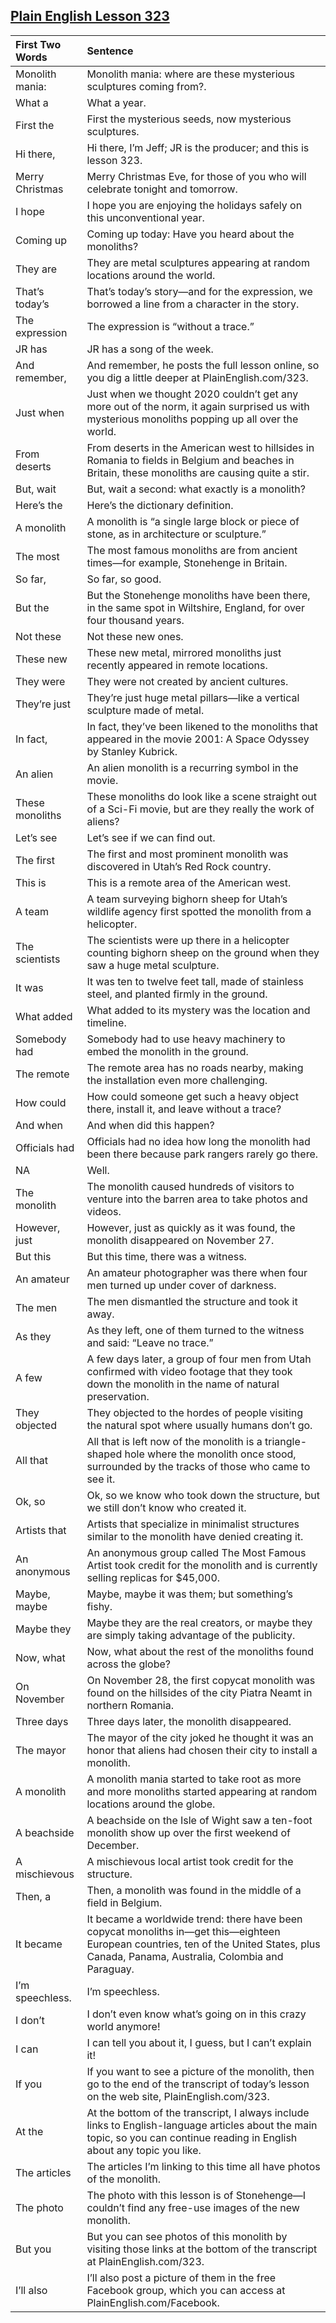 ## [Plain English Lesson 323](https://PlainEnglish.com/number/323/) 
 
|First Two Words |Sentence                                                                                                                                                                                 | 
|:---------------|:----------------------------------------------------------------------------------------------------------------------------------------------------------------------------------------| 
|Monolith mania: |Monolith mania: where are these mysterious sculptures coming from?.                                                                                                                      | 
|What a          |What a year.                                                                                                                                                                             | 
|First the       |First the mysterious seeds, now mysterious sculptures.                                                                                                                                   | 
|Hi there,       |Hi there, I’m Jeff; JR is the producer; and this is lesson 323.                                                                                                                          | 
|Merry Christmas |Merry Christmas Eve, for those of you who will celebrate tonight and tomorrow.                                                                                                           | 
|I hope          |I hope you are enjoying the holidays safely on this unconventional year.                                                                                                                 | 
|Coming up       |Coming up today: Have you heard about the monoliths?                                                                                                                                     | 
|They are        |They are metal sculptures appearing at random locations around the world.                                                                                                                | 
|That’s today’s  |That’s today’s story—and for the expression, we borrowed a line from a character in the story.                                                                                           | 
|The expression  |The expression is “without a trace.”                                                                                                                                                     | 
|JR has          |JR has a song of the week.                                                                                                                                                               | 
|And remember,   |And remember, he posts the full lesson online, so you dig a little deeper at PlainEnglish.com/323.                                                                                       | 
|Just when       |Just when we thought 2020 couldn’t get any more out of the norm, it again surprised us with mysterious monoliths popping up all over the world.                                          | 
|From deserts    |From deserts in the American west to hillsides in Romania to fields in Belgium and beaches in Britain, these monoliths are causing quite a stir.                                         | 
|But, wait       |But, wait a second: what exactly is a monolith?                                                                                                                                          | 
|Here’s the      |Here’s the dictionary definition.                                                                                                                                                        | 
|A monolith      |A monolith is “a single large block or piece of stone, as in architecture or sculpture.”                                                                                                 | 
|The most        |The most famous monoliths are from ancient times—for example, Stonehenge in Britain.                                                                                                     | 
|So far,         |So far, so good.                                                                                                                                                                         | 
|But the         |But the Stonehenge monoliths have been there, in the same spot in Wiltshire, England, for over four thousand years.                                                                      | 
|Not these       |Not these new ones.                                                                                                                                                                      | 
|These new       |These new metal, mirrored monoliths just recently appeared in remote locations.                                                                                                          | 
|They were       |They were not created by ancient cultures.                                                                                                                                               | 
|They’re just    |They’re just huge metal pillars—like a vertical sculpture made of metal.                                                                                                                 | 
|In fact,        |In fact, they’ve been likened to the monoliths that appeared in the movie 2001: A Space Odyssey by Stanley Kubrick.                                                                      | 
|An alien        |An alien monolith is a recurring symbol in the movie.                                                                                                                                    | 
|These monoliths |These monoliths do look like a scene straight out of a Sci-Fi movie, but are they really the work of aliens?                                                                             | 
|Let’s see       |Let’s see if we can find out.                                                                                                                                                            | 
|The first       |The first and most prominent monolith was discovered in Utah’s Red Rock country.                                                                                                         | 
|This is         |This is a remote area of the American west.                                                                                                                                              | 
|A team          |A team surveying bighorn sheep for Utah’s wildlife agency first spotted the monolith from a helicopter.                                                                                  | 
|The scientists  |The scientists were up there in a helicopter counting bighorn sheep on the ground when they saw a huge metal sculpture.                                                                  | 
|It was          |It was ten to twelve feet tall, made of stainless steel, and planted firmly in the ground.                                                                                               | 
|What added      |What added to its mystery was the location and timeline.                                                                                                                                 | 
|Somebody had    |Somebody had to use heavy machinery to embed the monolith in the ground.                                                                                                                 | 
|The remote      |The remote area has no roads nearby, making the installation even more challenging.                                                                                                      | 
|How could       |How could someone get such a heavy object there, install it, and leave without a trace?                                                                                                  | 
|And when        |And when did this happen?                                                                                                                                                                | 
|Officials had   |Officials had no idea how long the monolith had been there because park rangers rarely go there.                                                                                         | 
|NA              |Well.                                                                                                                                                                                    | 
|The monolith    |The monolith caused hundreds of visitors to venture into the barren area to take photos and videos.                                                                                      | 
|However, just   |However, just as quickly as it was found, the monolith disappeared on November 27.                                                                                                       | 
|But this        |But this time, there was a witness.                                                                                                                                                      | 
|An amateur      |An amateur photographer was there when four men turned up under cover of darkness.                                                                                                       | 
|The men         |The men dismantled the structure and took it away.                                                                                                                                       | 
|As they         |As they left, one of them turned to the witness and said: “Leave no trace.”                                                                                                              | 
|A few           |A few days later, a group of four men from Utah confirmed with video footage that they took down the monolith in the name of natural preservation.                                       | 
|They objected   |They objected to the hordes of people visiting the natural spot where usually humans don’t go.                                                                                           | 
|All that        |All that is left now of the monolith is a triangle-shaped hole where the monolith once stood, surrounded by the tracks of those who came to see it.                                      | 
|Ok, so          |Ok, so we know who took down the structure, but we still don’t know who created it.                                                                                                      | 
|Artists that    |Artists that specialize in minimalist structures similar to the monolith have denied creating it.                                                                                        | 
|An anonymous    |An anonymous group called The Most Famous Artist took credit for the monolith and is currently selling replicas for $45,000.                                                             | 
|Maybe, maybe    |Maybe, maybe it was them; but something’s fishy.                                                                                                                                         | 
|Maybe they      |Maybe they are the real creators, or maybe they are simply taking advantage of the publicity.                                                                                            | 
|Now, what       |Now, what about the rest of the monoliths found across the globe?                                                                                                                        | 
|On November     |On November 28, the first copycat monolith was found on the hillsides of the city Piatra Neamt in northern Romania.                                                                      | 
|Three days      |Three days later, the monolith disappeared.                                                                                                                                              | 
|The mayor       |The mayor of the city joked he thought it was an honor that aliens had chosen their city to install a monolith.                                                                          | 
|A monolith      |A monolith mania started to take root as more and more monoliths started appearing at random locations around the globe.                                                                 | 
|A beachside     |A beachside on the Isle of Wight saw a ten-foot monolith show up over the first weekend of December.                                                                                     | 
|A mischievous   |A mischievous local artist took credit for the structure.                                                                                                                                | 
|Then, a         |Then, a monolith was found in the middle of a field in Belgium.                                                                                                                          | 
|It became       |It became a worldwide trend: there have been copycat monoliths in—get this—eighteen European countries, ten of the United States, plus Canada, Panama, Australia, Colombia and Paraguay. | 
|I’m speechless. |I’m speechless.                                                                                                                                                                          | 
|I don’t         |I don’t even know what’s going on in this crazy world anymore!                                                                                                                           | 
|I can           |I can tell you about it, I guess, but I can’t explain it!                                                                                                                                | 
|If you          |If you want to see a picture of the monolith, then go to the end of the transcript of today’s lesson on the web site, PlainEnglish.com/323.                                              | 
|At the          |At the bottom of the transcript, I always include links to English-language articles about the main topic, so you can continue reading in English about any topic you like.              | 
|The articles    |The articles I’m linking to this time all have photos of the monolith.                                                                                                                   | 
|The photo       |The photo with this lesson is of Stonehenge—I couldn’t find any free-use images of the new monolith.                                                                                     | 
|But you         |But you can see photos of this monolith by visiting those links at the bottom of the transcript at PlainEnglish.com/323.                                                                 | 
|I’ll also       |I’ll also post a picture of them in the free Facebook group, which you can access at PlainEnglish.com/Facebook.                                                                          |
